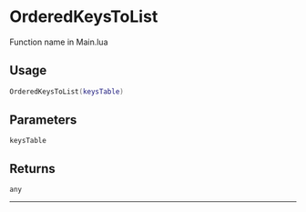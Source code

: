 # OrderedKeysToList
Function name in Main.lua
## Usage
```lua
OrderedKeysToList(keysTable)
```
## Parameters
`keysTable`
## Returns
`any`

---